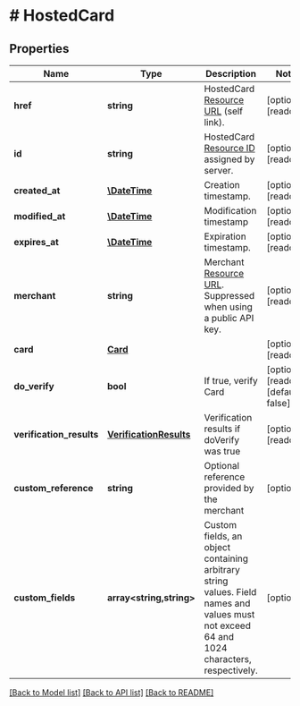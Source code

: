 # # HostedCard

## Properties

Name | Type | Description | Notes
------------ | ------------- | ------------- | -------------
**href** | **string** | HostedCard [Resource URL](#section/Overview/Values) (self link). | [optional] [readonly]
**id** | **string** | HostedCard [Resource ID](#section/Overview/Values) assigned by server. | [optional] [readonly]
**created_at** | [**\DateTime**](\DateTime.md) | Creation timestamp. | [optional] [readonly]
**modified_at** | [**\DateTime**](\DateTime.md) | Modification timestamp | [optional] [readonly]
**expires_at** | [**\DateTime**](\DateTime.md) | Expiration timestamp. | [optional] [readonly]
**merchant** | **string** | Merchant [Resource URL](#section/Overview/Values). Suppressed when using a public API key. | [optional] [readonly]
**card** | [**Card**](Card.md) |  | [optional] [readonly]
**do_verify** | **bool** | If true, verify Card | [optional] [readonly] [default to false]
**verification_results** | [**VerificationResults**](VerificationResults.md) | Verification results if doVerify was true | [optional] [readonly]
**custom_reference** | **string** | Optional reference provided by the merchant | [optional]
**custom_fields** | **array<string,string>** | Custom fields, an object containing arbitrary string values.  Field names and values must not exceed 64 and 1024 characters, respectively. | [optional]

[[Back to Model list]](../../README.md#models) [[Back to API list]](../../README.md#endpoints) [[Back to README]](../../README.md)
